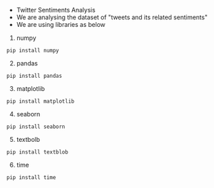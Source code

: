 * Twitter Sentiments Analysis
* We are analysing the dataset of "tweets and its related sentiments" 
* We are using libraries as below
1. numpy 
``````
pip install numpy
``````
2. pandas
``````
pip install pandas
``````
3. matplotlib
``````
pip install matplotlib
``````
4. seaborn
``````
pip install seaborn
``````
5. textbolb
``````
pip install textblob
``````
6. time
``````
pip install time
``````